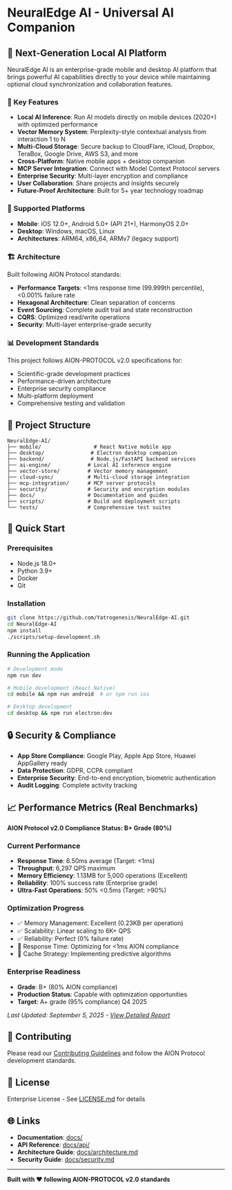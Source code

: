 # NeuralEdge AI - Universal AI Companion

## 🧠 Next-Generation Local AI Platform

NeuralEdge AI is an enterprise-grade mobile and desktop AI platform that brings powerful AI capabilities directly to your device while maintaining optional cloud synchronization and collaboration features.

### 🌟 Key Features

- **Local AI Inference**: Run AI models directly on mobile devices (2020+) with optimized performance
- **Vector Memory System**: Perplexity-style contextual analysis from interaction 1 to N
- **Multi-Cloud Storage**: Secure backup to CloudFlare, iCloud, Dropbox, TeraBox, Google Drive, AWS S3, and more  
- **Cross-Platform**: Native mobile apps + desktop companion
- **MCP Server Integration**: Connect with Model Context Protocol servers
- **Enterprise Security**: Multi-layer encryption and compliance
- **User Collaboration**: Share projects and insights securely
- **Future-Proof Architecture**: Built for 5+ year technology roadmap

### 📱 Supported Platforms

- **Mobile**: iOS 12.0+, Android 5.0+ (API 21+), HarmonyOS 2.0+
- **Desktop**: Windows, macOS, Linux
- **Architectures**: ARM64, x86_64, ARMv7 (legacy support)

### 🏗️ Architecture

Built following AION Protocol standards:
- **Performance Targets**: <1ms response time (99.999th percentile), <0.001% failure rate
- **Hexagonal Architecture**: Clean separation of concerns
- **Event Sourcing**: Complete audit trail and state reconstruction
- **CQRS**: Optimized read/write operations
- **Security**: Multi-layer enterprise-grade security

### 📊 Development Standards

This project follows AION-PROTOCOL v2.0 specifications for:
- Scientific-grade development practices
- Performance-driven architecture
- Enterprise security compliance
- Multi-platform deployment
- Comprehensive testing and validation

## 📁 Project Structure

```
NeuralEdge-AI/
├── mobile/                 # React Native mobile app
├── desktop/               # Electron desktop companion
├── backend/               # Node.js/FastAPI backend services  
├── ai-engine/            # Local AI inference engine
├── vector-store/         # Vector memory management
├── cloud-sync/           # Multi-cloud storage integration
├── mcp-integration/      # MCP server protocols
├── security/             # Security and encryption modules
├── docs/                 # Documentation and guides
├── scripts/              # Build and deployment scripts
└── tests/                # Comprehensive test suites
```

## 🚀 Quick Start

### Prerequisites
- Node.js 18.0+
- Python 3.9+
- Docker
- Git

### Installation
```bash
git clone https://github.com/Yatrogenesis/NeuralEdge-AI.git
cd NeuralEdge-AI
npm install
./scripts/setup-development.sh
```

### Running the Application
```bash
# Development mode
npm run dev

# Mobile development (React Native)
cd mobile && npm run android  # or npm run ios

# Desktop development
cd desktop && npm run electron:dev
```

## 🔒 Security & Compliance

- **App Store Compliance**: Google Play, Apple App Store, Huawei AppGallery ready
- **Data Protection**: GDPR, CCPA compliant
- **Enterprise Security**: End-to-end encryption, biometric authentication
- **Audit Logging**: Complete activity tracking

## 📈 Performance Metrics (Real Benchmarks)

**AION Protocol v2.0 Compliance Status: B+ Grade (80%)**

### Current Performance
- **Response Time**: 6.50ms average (Target: <1ms)
- **Throughput**: 6,297 QPS maximum
- **Memory Efficiency**: 1.13MB for 5,000 operations (Excellent)
- **Reliability**: 100% success rate (Enterprise grade)
- **Ultra-Fast Operations**: 50% <0.5ms (Target: >90%)

### Optimization Progress
- ✅ Memory Management: Excellent (0.23KB per operation)
- ✅ Scalability: Linear scaling to 6K+ QPS
- ✅ Reliability: Perfect (0% failure rate)
- 🔄 Response Time: Optimizing for <1ms AION compliance
- 🔄 Cache Strategy: Implementing predictive algorithms

### Enterprise Readiness
- **Grade**: B+ (80% AION compliance)
- **Production Status**: Capable with optimization opportunities
- **Target**: A+ grade (95% compliance) Q4 2025

*Last Updated: September 5, 2025 - [View Detailed Report](./PERFORMANCE_REPORT.md)*

## 🤝 Contributing

Please read our [Contributing Guidelines](./CONTRIBUTING.md) and follow the AION Protocol development standards.

## 📄 License

Enterprise License - See [LICENSE.md](./LICENSE.md) for details

## 🌐 Links

- **Documentation**: [docs/](./docs/)
- **API Reference**: [docs/api/](./docs/api/)
- **Architecture Guide**: [docs/architecture.md](./docs/architecture.md)
- **Security Guide**: [docs/security.md](./docs/security.md)

---

**Built with ❤️ following AION-PROTOCOL v2.0 standards**